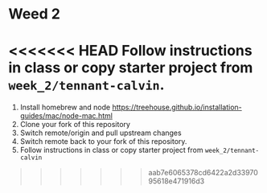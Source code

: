Weed 2
======

<<<<<<< HEAD
Follow instructions in class or copy starter project from `week_2/tennant-calvin`.
=======
01. Install homebrew and node https://treehouse.github.io/installation-guides/mac/node-mac.html
02. Clone your fork of this repository
03. Switch remote/origin and pull upstream changes
04. Switch remote back to your fork of this repository.
05. Follow instructions in class or copy starter project from `week_2/tennant-calvin`
>>>>>>> aab7e6065378cd6422a2d3397095618e471916d3


